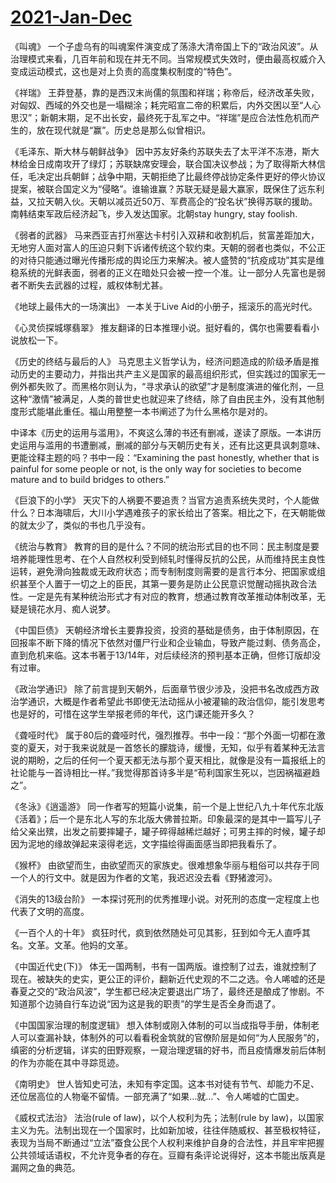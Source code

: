 # [2021-Jan-Dec](https://github.com/myccnn/tuix40/issues/33)

《叫魂》
一个子虚乌有的叫魂案件演变成了荡涤大清帝国上下的“政治风波”。从治理模式来看，几百年前和现在并无不同。当常规模式失效时，便由最高权威介入变成运动模式，这也是对上负责的高度集权制度的“特色”。

《祥瑞》
王莽登基，靠的是西汉末尚儒的氛围和祥瑞；称帝后，经济改革失败，对匈奴、西域的外交也是一塌糊涂；耗完昭宣二帝的积累后，内外交困以至“人心思汉”；新朝末期，足不出长安，最终死于乱军之中。“祥瑞”是应合法性危机而产生的，放在现代就是“赢”。历史总是那么似曾相识。

《毛泽东、斯大林与朝鲜战争》
因中苏友好条约苏联失去了太平洋不冻港，斯大林给金日成南攻开了绿灯；苏联缺席安理会，联合国决议参战；为了取得斯大林信任，毛决定出兵朝鲜；战争中期，天朝拒绝了比最终停战协定条件更好的停火协议提案，被联合国定义为“侵略”。谁输谁赢？苏联无疑是最大赢家，既保住了远东利益，又拉天朝入伙。天朝以减员近50万、军费高企的“投名状”换得苏联的援助。南韩结束军政后经济起飞，步入发达国家。北朝stay hungry, stay foolish.

《弱者的武器》
马来西亚吉打州塞达卡村引入双耕和收割机后，贫富差距加大，无地穷人面对富人的压迫只剩下诉诸传统这个软约束。天朝的弱者也类似，不公正的对待只能通过曝光传播形成的舆论压力来解决。被人盛赞的“抗疫成功”其实是维稳系统的光鲜表面，弱者的正义在暗处只会被一控一个准。让一部分人先富也是弱者不断失去武器的过程，威权体制尤甚。

《地球上最伟大的一场演出》
一本关于Live Aid的小册子，摇滚乐的高光时代。

《心灵侦探城塚翡翠》
推友翻译的日本推理小说。挺好看的，偶尔也需要看看小说放松一下。

《历史的终结与最后的人》
马克思主义哲学认为，经济问题造成的阶级矛盾是推动历史的主要动力，并指出共产主义是国家的最高组织形式，但实践过的国家无一例外都失败了。而黑格尔则认为，“寻求承认的欲望”才是制度演进的催化剂，一旦这种“激情”被满足，人类的普世史也就迎来了终结，除了自由民主外，没有其他制度形式能堪此重任。福山用整整一本书阐述了为什么黑格尔是对的。

<The uses and abuses of history>
中译本《历史的运用与滥用》，不爽这么薄的书还有删减，遂读了原版。一本讲历史运用与滥用的书遭删减，删减的部分与天朝历史有关，还有比这更具讽刺意味、更能诠释主题的吗？书中一段：“Examining the past honestly, whether that is painful for some people or not, is the only way for societies to become mature and to build bridges to others.”

《巨浪下的小学》
天灾下的人祸要不要追责？当官方追责系统失灵时，个人能做什么？日本海啸后，大川小学遇难孩子的家长给出了答案。相比之下，在天朝能做的就太少了，类似的书也几乎没有。

《统治与教育》
教育的目的是什么？不同的统治形式目的也不同：民主制度是要培养能理性思考、在个人自然权利受到倾轧时懂得反抗的公民，从而维持民主良性运转，避免滑向独裁或无政府状态；而专制制度则需要的是言行本分、把国家或组织甚至个人置于一切之上的臣民，其第一要务是防止公民意识觉醒动摇执政合法性。一定是先有某种统治形式才有对应的教育，想通过教育改革推动体制改革，无疑是镜花水月、痴人说梦。

《中国巨债》
天朝经济增长主要靠投资，投资的基础是债务，由于体制原因，在回报率不断下降的情况下依然对僵尸行业和企业输血，导致产能过剩、债务高企，直到危机来临。这本书著于13/14年，对后续经济的预判基本正确，但修订版却没有过审。

《政治学通识》
除了前言提到天朝外，后面章节很少涉及，没把书名改成西方政治学通识，大概是作者希望此书即使无法动摇从小被灌输的政治信仰，能引发思考也是好的，可惜在这学生举报老师的年代，这门课还能开多久？

《聋哑时代》
属于80后的聋哑时代，强烈推荐。书中一段：“那个外面一切都在激变的夏天，对于我来说就是一首悠长的朦胧诗，缓慢，无知，似乎有着某种无法言说的期盼，之后的任何一个夏天都无法与那个夏天相比，就像是没有一篇报纸上的社论能与一首诗相比一样。”我觉得那首诗多半是“苟利国家生死以，岂因祸福避趋之”。

《冬泳》《逍遥游》
同一作者写的短篇小说集，前一个是上世纪八九十年代东北版《活着》；后一个是东北人写的东北版大佛普拉斯。印象最深的是其中一篇写儿子给父亲出殡，出发之前要摔罐子，罐子碎得越稀烂越好；可男主摔的时候，罐子却因为泥地的缘故弹起来滚得老远，文字描绘得画面感当即把我看乐了。

《猴杯》
由欲望而生，由欲望而灭的家族史。很难想象华丽与粗俗可以共存于同一个人的行文中。就是因为作者的文笔，我迟迟没去看《野猪渡河》。

《消失的13级台阶》
一本探讨死刑的优秀推理小说。对死刑的态度一定程度上也代表了文明的高度。

《一百个人的十年》
疯狂时代，疯到依然随处可见其影，狂到如今无人直呼其名。文革。文革。他妈的文革。

《中国近代史(下)》
体无一国两制，书有一国两版。谁控制了过去，谁就控制了现在。被缺失的史实，更公正的评价，翻新近代史观的不二之选。令人唏嘘的还是春夏之交的“政治风波”，学生都已经决定要退出广场了，最终还是酿成了惨剧。不知道那个边骑自行车边说“因为这是我的职责”的学生是否全身而退了。

《中国国家治理的制度逻辑》
想入体制或刚入体制的可以当成指导手册，体制老人可以查漏补缺，体制外的可以看看税金筑就的官僚阶层是如何“为人民服务”的，缜密的分析逻辑，详实的田野观察，一窥治理逻辑的好书，而且疫情爆发前后体制的作为亦能在其中寻踪觅迹。

《南明史》
世人皆知史可法，未知有李定国。这本书对徒有节气、却能力不足、还位居高位的人物毫不留情。一部充满了“如果…就…”、令人唏嘘的亡国史。

《威权式法治》
法治(rule of law)，以个人权利为先；法制(rule by law)，以国家主义为先。法制出现在一个国家时，比如新加坡，往往伴随威权、甚至极权特征，表现为当局不断通过“立法”蚕食公民个人权利来维护自身的合法性，并且牢牢把握公共领域话语权，不允许竞争者的存在。豆瓣有条评论说得好，这本书能出版真是漏网之鱼的典范。
